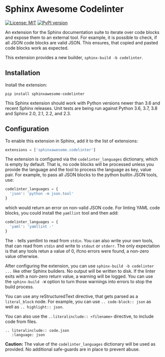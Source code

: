 Sphinx Awesome Codelinter
=========================

[![License: MIT](https://img.shields.io/badge/License-MIT-blue.svg)](https://opensource.org/licenses/MIT)
[![PyPI version](https://img.shields.io/pypi/v/sphinxawesome-codelinter)](https://img.shields.io/pypi/v/sphinxawesome-codelinter)

An extension for the Sphinx documentation suite to iterate over code blocks
and expose them to an external tool. For example, it is possible to check, if
all JSON code blocks are valid JSON. This ensures, that copied and pasted code
blocks work as expected.

This extension provides a new builder, `sphinx-build -b codelinter`.


Installation
------------

Install the extension:

```console
pip install sphinxawesome-codelinter
```

This Sphinx extension should work with Python versions newer than 3.6 and
recent Sphinx releases.  Unit tests are being run against Python 3.6, 3.7, 3.8
and Sphinx 2.0, 2.1, 2.2, and 2.3.

Configuration
-------------

To enable this extension in Sphinx, add it to the list of extensions:

```python
extensions = ['sphinxawesome.codelinter']
```

The extension is configured via the `codelinter_languages` dictionary, which
is empty by default. That is, no code blocks will be processed unless you
provide the language and the tool to process the language as key, value pair.
For example, to pass all JSON blocks to the python builtin JSON tools, use:

```python
codelinter_languages = {
  'json': 'python -m json.tool'
}
```

which would return an error on non-valid JSON code. For linting YAML code
blocks, you could install the `yamllint` tool and then add:

```python
codelinter_languages = {
  'yaml': 'yamllint -'
}
```

The `-` tells yamllint to read from `stdin`. You can also write your own
tools, that can read from `stdin` and write to `stdout` or `stderr`. The only 
expectation is that any tools retun a value of 0, ifcno errors were found, 
a non-zero value otherwise.

After configuring the extension, you can use `sphinx-build -b codelinter ...`
like other Sphinx builders. No output will be written to disk. If the linter
exits with a non-zero return value, a warning will be logged. You can use the
`sphinx-build -W` option to turn those warnings into errors to stop the build
process.

You can use any reStructuredText directive, that gets parsed as a
`literal_block` node. For example, you can use `.. code-block:: json` as well
as `.. highlight:: json`. 

You can also use the `..literalinclude:: <filename>` directive, to include
code from files. 

```
.. literalinclude:: code.json
   :language: json
```

**Caution:** The value of the `codelinter_languages` dictionary will be used as
provided. No additional safe-guards are in place to prevent abuse.
